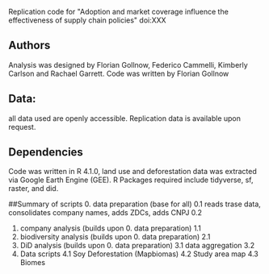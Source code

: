 Replication code for "Adoption and market coverage influence the effectiveness of supply chain policies" doi:XXX


## Authors
Analysis was designed by Florian Gollnow, Federico Cammelli, Kimberly Carlson and Rachael Garrett. Code was written by Florian Gollnow

## Data: 
all data used are openly accessible. Replication data is available upon request.

## Dependencies
Code was written in R 4.1.0, land use and deforestation data was extracted via Google Earth Engine (GEE). R Packages required include tidyverse, sf, raster, and did.

##Summary of scripts
0. data preparation (base for all)
  0.1 reads trase data, consolidates company names, adds ZDCs, adds CNPJ
  0.2
1. company analysis (builds upon 0. data preparation)
  1.1
2. biodiversity analysis (builds upon 0. data preparation)
  2.1
3. DiD analysis (builds upon 0. data preparation)
  3.1 data aggregation
  3.2 
4. Data scripts
  4.1 Soy Deforestation (Mapbiomas)
  4.2 Study area map
  4.3 Biomes 



